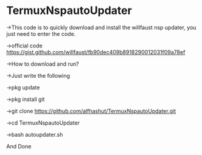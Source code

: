 # TermuxNspautoUpdater
->This code is to quickly download and install the willfaust nsp updater, you just need to enter the code.

->official code https://gist.github.com/willfaust/fb90dec409b8918290012031f09a78ef

->How to download and run?

->Just write the following

->pkg update

->pkg install git

->git clone https://github.com/alfhashut/TermuxNspautoUpdater.git

->cd TermuxNspautoUpdater

->bash autoupdater.sh

And Done


